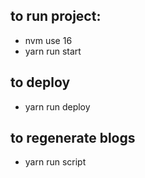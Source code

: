 ## to run project:

- nvm use 16
- yarn run start

## to deploy

- yarn run deploy

## to regenerate blogs

- yarn run script
